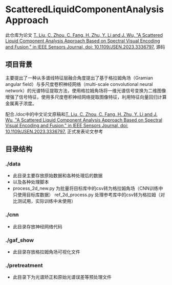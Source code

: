 # ScatteredLiquidComponentAnalysisApproach



此仓库为论文 [T. Liu, C. Zhou, C. Fang, H. Zhu, Y. Li and J. Wu, "A Scattered Liquid Component Analysis Approach Based on Spectral Visual Encoding and Fusion," in IEEE Sensors Journal, doi: 10.1109/JSEN.2023.3336797.](https://ieeexplore.ieee.org/document/10341277) 源码



## 项目背景



主要提出了一种从多谱线特征层融合角度提出了基于格拉姆角场（Gramian angular field）与多尺度卷积神经网络（multi-scale convolutional neural network）的光谱特征提取方法，使用格拉姆角场将一维光谱信号变换为二维图像增强了信号特征，使用多尺度卷积神经网络提取图像特征，利用特征向量回归计算金属离子浓度。



配合./doc中的中文论文原稿和[T. Liu, C. Zhou, C. Fang, H. Zhu, Y. Li and J. Wu, "A Scattered Liquid Component Analysis Approach Based on Spectral Visual Encoding and Fusion," in IEEE Sensors Journal, doi: 10.1109/JSEN.2023.3336797.](https://ieeexplore.ieee.org/document/10341277) 正式发表论文参考



## 目录结构

### ./data

- 此目录主要存放原始数据和各种处理后的数据
- 以及各种处理脚本
- process_2d_new.py 为批量将目标库中的csv转为格拉姆角场（CNN训练中只使用目标库数据）
  ref_2d_process.py 处理参考库中的csv转为格拉姆（对比测试用，实际训练中未使用）

### ./cnn

- 此目录存放神经网络代码

### ./gaf_show

- 此目录存放格拉姆角场可视化文件

### ./pretreatment

- 此目录下为光谱矫正和原始光谱误差等预处理文件







